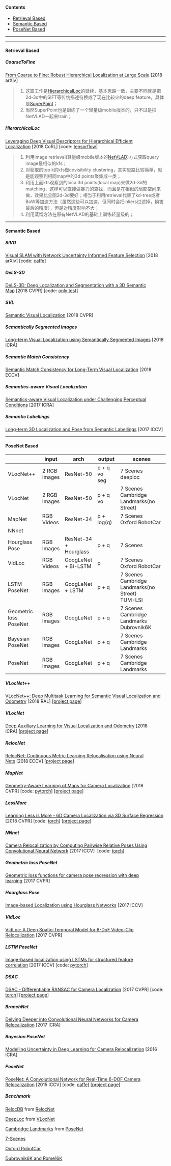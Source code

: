 #### Contents  
- [Retrieval Based](#retrieval-based)
- [Semantic Based](#semantic-based)
- [PoseNet Based](#posenet-based)

------

------

#### Retrieval Based

##### CoarseToFine
[From Coarse to Fine: Robust Hierarchical Localization at Large Scale](https://arxiv.org/abs/1812.03506)&nbsp;[2018 arXiv]

> 1. 这篇工作是[HierarchicalLoc](#hierarchicalloc)的延续，基本思路一致，主要不同就是把2d-3d中的SIFT等传统描述符换成了现在比较火的deep feature，具体是[SuperPoint](#https://github.com/huayong/dl-vision-papers/tree/master/deep-feature#superpoint)；
> 2. 当然SuperPoint也是训练了一个轻量级mobile版本的，只不过是把NetVLAD一起来train；

##### HierarchicalLoc

[Leveraging Deep Visual Descriptors for Hierarchical Efficient Localization](https://arxiv.org/abs/1809.01019)&nbsp;[2018 CoRL]&nbsp;[code: [tensorflow](https://github.com/ethz-asl/hierarchical_loc)]

> 1. 利用image retrieval(轻量级mobile版本的[NetVLAD](https://github.com/huayong/dl-vision-papers/tree/master/deep-feature#netvlad))方式获取query image最相似的kfs；
> 2. 对获取的top k的kfs做covisibility clustering，其实思路比较简单，就是能观察到相同map中的3d points聚集成一类；
> 3. 利用上面kfs观察到的loca 3d points(local map)来做2d-3d的matching，这样可以直接做暴力的查找，而且是在相似的局部空间来做，效果比全图2d-3d要好；相当于利用retrieval代替了kd-tree或者BoW等加速方法（虽然这些可以加速，但同时会把inliers过滤掉，损害最后的精度），但是对精度影响不大；
> 3. 利用蒸馏方法在原有NetVLAD的基础上训练轻量级的；

------

#### Semantic Based

##### SIVO
[Visual SLAM with Network Uncertainty Informed Feature Selection](https://arxiv.org/abs/1811.11946)&nbsp;[2018 arXiv]&nbsp;[code: [caffe](https://github.com/navganti/SIVO)]

##### DeLS-3D
[DeLS-3D: Deep Localization and Segmentation with a 3D Semantic Map](https://arxiv.org/abs/1805.04949)&nbsp;[2018 CVPR]&nbsp;[code: [only test](https://github.com/pengwangucla/DeLS-3D)]

##### SVL
[Semantic Visual Localization](https://arxiv.org/abs/1712.05773)&nbsp;[2018 CVPR]

##### Semantically Segmented Images
[Long-term Visual Localization using Semantically Segmented Images](https://arxiv.org/abs/1801.05269)&nbsp;[2018 ICRA]

##### Semantic Match Consistency
[Semantic Match Consistency for Long-Term Visual Localization](http://people.inf.ethz.ch/sattlert/publications/Toft2018ECCV.pdf)&nbsp;[2018 ECCV]

##### Semantics-aware Visual Localization
[Semantics-aware Visual Localization under Challenging Perceptual Conditions](https://lmb.informatik.uni-freiburg.de/Publications/2017/OB17/naseer17icra.pdf)&nbsp;[2017 ICRA]

##### Semantic Labellings
[Long-term 3D Localization and Pose from Semantic Labellings](http://www2.maths.lth.se/vision/publdb/reports/pdf/toft-etal-iccv-2017.pdf)&nbsp;[2017 ICCV]

------

#### PoseNet Based

|                              | input             | arch                       | output                 | scenes                                                    |
| ---------------------------- | ----------------- | -------------------------- | ---------------------- | --------------------------------------------------------- |
| VLocNet++                    | 2 RGB<br />Images | ResNet-50                  | p + q<br />vo<br />seg | 7 Scenes<br />deeploc                                     |
| VLocNet                      | 2 RGB<br />Images | ResNet-50                  | p + q<br />vo          | 7 Scenes<br />Cambridge Landmarks(no Street)              |
| MapNet                       | RGB<br />Videos   | ResNet-34                  | p + log(q)             | 7 Scenes<br />Oxford RobotCar                             |
| NNnet                        |                   |                            |                        |                                                           |
| Hourglass Pose               | RGB<br />Images   | ResNet-34<br />+ Hourglass | p + q                  | 7 Scenes                                                  |
| VidLoc                       | RGB <br />Videos  | GoogLeNet<br />+ Bi-LSTM   | p                      | 7 Scenes<br />Oxford RobotCar                             |
| LSTM PoseNet                 | RGB<br />Images   | GoogLeNet<br />+ LSTM      | p + q                  | 7 Scenes<br />Cambridge Landmarks(no Street)<br />TUM-LSI |
| Geometric loss <br />PoseNet | RGB<br />Images   | GoogLeNet                  | p + q                  | 7 Scenes<br />Cambridge Landmarks<br />Dubrovnik6K        |
| Bayesian<br />PoseNet        | RGB<br />Images   | GoogLeNet                  | p + q                  | 7 Scenes<br />Cambridge Landmarks                         |
| PoseNet                      | RGB<br />Images   | GoogLeNet                  | p + q                  | 7 Scenes<br />Cambridge Landmarks                         |

##### VLocNet++

[VLocNet++: Deep Multitask Learning for Semantic Visual Localization and Odometry](https://arxiv.org/abs/1804.08366)&nbsp;[2018 RAL]&nbsp;[[project page](http://deeploc.cs.uni-freiburg.de/)]

##### VLocNet
[Deep Auxiliary Learning for Visual Localization and Odometry](https://arxiv.org/abs/1803.03642)&nbsp;[2018 ICRA]&nbsp;[[project page](http://deeploc.cs.uni-freiburg.de/)]

##### RelocNet
[RelocNet: Continuous Metric Learning Relocalisation using Neural Nets](http://openaccess.thecvf.com/content_ECCV_2018/papers/Vassileios_Balntas_RelocNet_Continous_Metric_ECCV_2018_paper.pdf)&nbsp;[2018 ECCV]&nbsp;[[project page](http://relocnet.avlcode.org/)]

##### MapNet 
[Geometry-Aware Learning of Maps for Camera Localization](https://arxiv.org/abs/1712.03342)&nbsp;[2018 CVPR]&nbsp;[code: [pytorch](https://github.com/NVlabs/geomapnet)]&nbsp;[[project page](https://research.nvidia.com/publication/2018-06_Geometry-Aware-Learning-of)]

##### LessMore
[Learning Less is More - 6D Camera Localization via 3D Surface Regression](https://arxiv.org/abs/1711.10228) [2018 CVPR]&nbsp;[code: [torch](https://github.com/vislearn/LessMore)]&nbsp;[[project page](https://hci.iwr.uni-heidelberg.de/vislearn/research/scene-understanding/pose-estimation/#CVPR18)]

##### NNnet 
[Camera Relocalization by Computing Pairwise Relative Poses Using Convolutional Neural Network](https://arxiv.org/abs/1707.09733) [2017 ICCV] &nbsp;[code: [torch](https://github.com/AaltoVision/camera-relocalisation)]

##### Geometric loss PoseNet 
[Geometric loss functions for camera pose regression with deep learning](https://arxiv.org/abs/1704.00390)&nbsp;[2017 CVPR]

##### Hourglass Pose
[Image-based Localization using Hourglass Networks](https://arxiv.org/abs/1703.07971)&nbsp;[2017 ICCV]

##### VidLoc
[VidLoc: A Deep Spatio-Temporal Model for 6-DoF Video-Clip Relocalization](https://arxiv.org/abs/1702.06521)&nbsp;[2017 CVPR]

##### LSTM PoseNet
[Image-based localization using LSTMs for structured feature correlation](https://arxiv.org/abs/1611.07890)&nbsp;[2017 ICCV]&nbsp;[code: [pytorch](https://github.com/hazirbas/poselstm-pytorch)]

##### DSAC
[DSAC - Differentiable RANSAC for Camera Localization](https://arxiv.org/abs/1611.05705)&nbsp;[2017 CVPR]&nbsp;[code: [torch](https://github.com/cvlab-dresden/DSAC)]&nbsp;[[project page](https://hci.iwr.uni-heidelberg.de/vislearn/research/scene-understanding/pose-estimation/#DSAC)]

##### BranchNet
[Delving Deeper into Convolutional Neural Networks for Camera Relocalization](http://www.xlhu.cn/papers/Wu17-icra.pdf)&nbsp;[2017 ICRA]

##### Bayesian PoseNet
[Modelling Uncertainty in Deep Learning for Camera Relocalization](https://arxiv.org/abs/1509.05909)&nbsp;[2016 ICRA]

##### PoseNet 
[PoseNet: A Convolutional Network for Real-Time 6-DOF Camera Relocalization](https://arxiv.org/abs/1505.07427)&nbsp;[2015 ICCV]&nbsp;[code: [caffe](https://github.com/alexgkendall/caffe-posenet)]&nbsp;[[project page](http://mi.eng.cam.ac.uk/projects/relocalisation/)]

##### *Benchmark* 

[RelocDB](http://relocnet.avlcode.org/) from [RelocNet](#relocnet)

[DeepLoc](http://deeploc.cs.uni-freiburg.de/) from [VLocNet](#vLocnet)

[Cambridge Landmarks](http://mi.eng.cam.ac.uk/projects/relocalisation/) from [PoseNet](posenet)

[7-Scenes](https://www.microsoft.com/en-us/research/project/rgb-d-dataset-7-scenes/)

[Oxford RobotCar](https://robotcar-dataset.robots.ox.ac.uk/)

[Dubrovnik6K and Rome16K ](http://www.cs.cornell.edu/projects/p2f/)